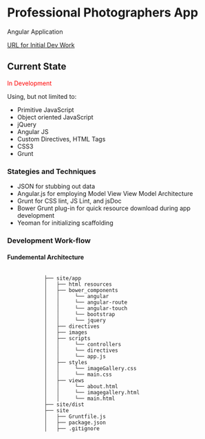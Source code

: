 <h1>Professional Photographers App</h1> 
<p>Angular Application</p>
<p><a href="http://jvmqueue.com/speckwoodZoom/">URL for Initial Dev Work</a></p>
<h2>Current State</h2>
<font color="red">In Development</font>
<p>Using, but not limited to:</p>
<ul>
    <li>Primitive JavaScript</li>
    <li>Object oriented JavaScript</li>
    <li>jQuery</li>
    <li>Angular JS</li>    
    <li>Custom Directives, HTML Tags</li>    
    <li>CSS3</li>   
    <li>Grunt</li>
</ul>
<h3>Stategies and Techniques</h3>
<ul>
    <li>JSON for stubbing out data</li>
    <li>Angular.js for employing Model View View Model Architecture</li>
    <li>Grunt for CSS lint, JS Lint, and jsDoc</li>
    <li>Bower Grunt plug-in for quick resource download during app development</li>
    <li>Yeoman for initializing scaffolding</li>
</ul>
<h3>Development Work-flow</h3>
<h4>Fundemental Architecture</h4>
<div>
    <pre>
        <code>
            ├── site/app
            │   ├── html resources
            │   ├── bower_components
            │   │     └── angular
            │   │     └── angular-route
            │   │     └── angular-touch            
            │   │     └── bootstrap     
            │   │     └── jquery  
            │   ├── directives
            │   ├── images
            │   ├── scripts
            │   │     └── controllers
            │   │     └── directives
            │   │     └── app.js
            │   ├── styles
            │   │     └── imageGallery.css
            │   │     └── main.css
            │   ├── views
            │   │     └── about.html
            │   │     └── imagegallery.html            
            │   │     └── main.html            
            ├── site/dist            
            ├── site            
            │   ├── Gruntfile.js            
            │   ├── package.json            
            │   ├── .gitignore            
        </code>
    </pre>
</div>


 

 
